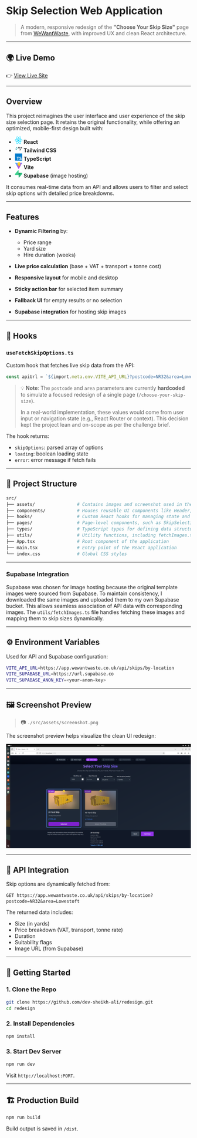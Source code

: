 #  Skip Selection Web Application

> A modern, responsive redesign of the **"Choose Your Skip Size"** page from [WeWantWaste](https://wewantwaste.co.uk/), with improved UX and clean React architecture.

---
## 🌍 Live Demo

👉 [View Live Site](https://your-demo-url.com)

---

##  Overview

This project reimagines the user interface and user experience of the skip size selection page. It retains the original functionality, while offering an optimized, mobile-first design built with:

* <img src="./src/assets/react.svg" alt="React Logo" width="20" height="20" /> **React**
* <img src="./src/assets/tailwindcss.svg" alt="Tailwind CSS Logo" width="20" height="20" /> **Tailwind CSS**
* <img src="./src/assets/TypeScript.svg" alt="TypeScript Logo" width="20" height="20" /> **TypeScript**
* <img src="./src/assets/Vite.js.svg" alt="Vite Logo" width="20" height="20" /> **Vite**
* <img src="./src/assets/supabase-logo-icon.svg" alt="Supabase Logo" width="20" height="20" /> **Supabase** (image hosting)

It consumes real-time data from an API and allows users to filter and select skip options with detailed price breakdowns.

---

##  Features

* **Dynamic Filtering** by:

  * Price range
  * Yard size
  * Hire duration (weeks)
* **Live price calculation** (base + VAT + transport + tonne cost)
* **Responsive layout** for mobile and desktop
* **Sticky action bar** for selected item summary
* **Fallback UI** for empty results or no selection
* **Supabase integration** for hosting skip images

---

## 🧠 Hooks

### `useFetchSkipOptions.ts`

Custom hook that fetches live skip data from the API:

```ts
const apiUrl = `${import.meta.env.VITE_API_URL}?postcode=NR32&area=Lowestoft`;
```

> 💡 **Note**:
> The `postcode` and `area` parameters are currently **hardcoded** to simulate a focused redesign of a single page (`/choose-your-skip-size`).
>
> In a real-world implementation, these values would come from user input or navigation state (e.g., React Router or context). This decision kept the project lean and on-scope as per the challenge brief.

The hook returns:

* `skipOptions`: parsed array of options
* `loading`: boolean loading state
* `error`: error message if fetch fails

---

## 📁 Project Structure

```bash
src/
├── assets/                # Contains images and screenshot used in the project
├── components/            # Houses reusable UI components like Header, HeroSection, SkipOptionCard, etc.
├── hooks/                 # Custom React hooks for managing state and fetching data
├── pages/                 # Page-level components, such as SkipSelectionPage
├── types/                 # TypeScript types for defining data structures
├── utils/                 # Utility functions, including fetchImages.ts for image handling and supabaseClient.ts for Supabase integration
├── App.tsx                # Root component of the application
├── main.tsx               # Entry point of the React application
└── index.css              # Global CSS styles
```

---

### Supabase Integration

Supabase was chosen for image hosting because the original template images were sourced from Supabase. To maintain consistency, I downloaded the same images and uploaded them to my own Supabase bucket. This allows seamless association of API data with corresponding images. The `utils/fetchImages.ts` file handles fetching these images and mapping them to skip sizes dynamically.

---

## ⚙️ Environment Variables

Used for API and Supabase configuration:

```bash
VITE_API_URL=https://app.wewantwaste.co.uk/api/skips/by-location
VITE_SUPABASE_URL=https://url.supabase.co
VITE_SUPABASE_ANON_KEY=<your-anon-key>
```

---

## 🖼 Screenshot Preview

> 📷 `./src/assets/screenshot.png`

The screenshot preview helps visualize the clean UI redesign:

![UI Screenshot](./src/assets/screenshot.png)

---

## 🔌 API Integration

Skip options are dynamically fetched from:

```
GET https://app.wewantwaste.co.uk/api/skips/by-location?postcode=NR32&area=Lowestoft
```

The returned data includes:

* Size (in yards)
* Price breakdown (VAT, transport, tonne rate)
* Duration
* Suitability flags
* Image URL (from Supabase)

---

## 🚀 Getting Started

### 1. Clone the Repo

```bash
git clone https://github.com/dev-sheikh-ali/redesign.git
cd redesign
```

### 2. Install Dependencies

```bash
npm install
```

### 3. Start Dev Server

```bash
npm run dev
```

Visit `http://localhost:PORT`.

---

## 🏗️ Production Build

```bash
npm run build
```

Build output is saved in `/dist`.